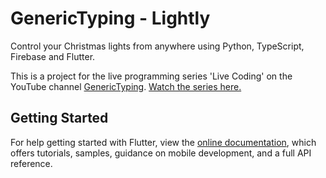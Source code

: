 # GenericTyping - Lightly

Control your Christmas lights from anywhere using Python, TypeScript, Firebase and Flutter.

This is a project for the live programming series 'Live Coding' on the YouTube channel [GenericTyping](https://www.youtube.com/channel/UC7REbKIaG59pGxW78gHZfZw).
[Watch the series here.](https://www.youtube.com/playlist?list=PL8uKkMP9QRQEHieIKJvrBi_iOC2bmx8Y5)

## Getting Started

For help getting started with Flutter, view the
[online documentation](https://flutter.dev/docs), which offers tutorials,
samples, guidance on mobile development, and a full API reference.

